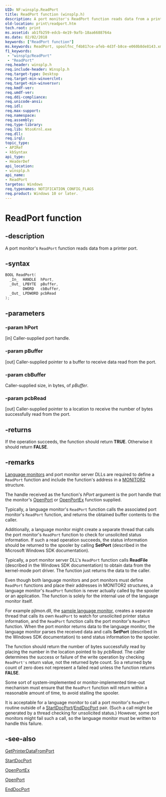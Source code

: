```yaml
---
UID: NF:winsplp.ReadPort
title: ReadPort function (winsplp.h)
description: A port monitor's ReadPort function reads data from a printer port.
old-location: print\readport.htm
tech.root: print
ms.assetid: ab1fb259-edcb-4e19-9afb-18aa6688764a
ms.date: 02/02/2018
keywords: ["ReadPort function"]
ms.keywords: ReadPort, spoolfnc_f4b817ce-afeb-4d3f-b8ce-e060b8de8143.xml, ReadPort function [Print Devices], print.readport, winsplp/ReadPort
f1_keywords:
 - "winsplp/ReadPort"
 - "ReadPort"
req.header: winsplp.h
req.include-header: Winsplp.h
req.target-type: Desktop
req.target-min-winverclnt:
req.target-min-winversvr:
req.kmdf-ver:
req.umdf-ver:
req.ddi-compliance:
req.unicode-ansi:
req.idl:
req.max-support:
req.namespace:
req.assembly:
req.type-library:
req.lib: NtosKrnl.exe
req.dll:
req.irql:
topic_type:
- APIRef
- kbSyntax
api_type:
- HeaderDef
api_location:
- winsplp.h
api_name:
- ReadPort
targetos: Windows
req.typenames: NOTIFICATION_CONFIG_FLAGS
req.product: Windows 10 or later.
---
```


# ReadPort function


## -description


A port monitor's <code>ReadPort</code> function reads data from a printer port.


## -syntax


```cpp
BOOL ReadPort(
  _In_  HANDLE  hPort,
  _Out_ LPBYTE  pBuffer,
        DWORD   cbBuffer,
  _Out_ LPDWORD pcbRead
);
```


## -parameters




### -param hPort 
[in]
Caller-supplied port handle.


### -param pBuffer 
[out]
Caller-supplied pointer to a buffer to receive data read from the port.


### -param cbBuffer

Caller-supplied size, in bytes, of <i>pBuffer</i>.


### -param pcbRead 
[out]
Caller-supplied pointer to a location to receive the number of bytes successfully read from the port.


## -returns



If the operation succeeds, the function should return <b>TRUE</b>. Otherwise it should return <b>FALSE</b>.




## -remarks




<a href="https://docs.microsoft.com/windows-hardware/drivers/print/language-monitors">Language monitors</a> and port monitor server DLLs are required to define a <code>ReadPort</code> function and include the function's address in a <a href="..\winsplp\ns-winsplp-_monitor2.md">MONITOR2</a> structure.

The handle received as the function's <i>hPort</i> argument is the port handle that the monitor's <a href="..\winsplp\nf-winsplp-openport.md">OpenPort</a> or <a href="https://docs.microsoft.com/previous-versions/ff559596(v=vs.85)">OpenPortEx</a> function supplied.

Typically, a language monitor's <code>ReadPort</code> function calls the associated port monitor's <code>ReadPort</code> function, and returns the obtained buffer contents to the caller.

Additionally, a language monitor might create a separate thread that calls the port monitor's <code>ReadPort</code> function to check for unsolicited status information. If such a read operation succeeds, the status information should be returned to the spooler by calling <b>SetPort</b> (described in the Microsoft Windows SDK documentation).

Typically, a port monitor server DLL's <code>ReadPort</code> function calls <b>ReadFile</b> (described in the Windows SDK documentation) to obtain data from the kernel-mode port driver. The function just returns the data to the caller.

Even though both language monitors and port monitors must define <code>ReadPort</code> functions and place their addresses in MONITOR2 structures, a language monitor's <code>ReadPort</code> function is never actually called by the spooler or an application. The function is solely for the internal use of the language monitor itself.

For example pjlmon.dll, the <a href="https://docs.microsoft.com/windows-hardware/drivers/print/sample-language-monitor">sample language monitor</a>, creates a separate thread that calls its own <code>ReadPort</code> to watch for unsolicited printer status information, and the <code>ReadPort</code> function calls the port monitor's <code>ReadPort</code> function. When the port monitor returns data to the language monitor, the language monitor parses the received data and calls <b>SetPort</b> (described in the Windows SDK documentation) to send status information to the spooler.

The function should return the number of bytes successfully read by placing the number in the location pointed to by <i>pcbRead</i>. The caller determines the success or failure of the write operation by checking <code>ReadPort's</code> return value, not the returned byte count. So a returned byte count of zero does not represent a failed read unless the function returns <b>FALSE</b>.

Some sort of system-implemented or monitor-implemented time-out mechanism must ensure that the <code>ReadPort</code> function will return within a reasonable amount of time, to avoid stalling the spooler.

It is acceptable for a language monitor to call a port monitor's <code>ReadPort</code> routine outside of a <a href="https://docs.microsoft.com/previous-versions/ff562710(v=vs.85)">StartDocPort</a>/<a href="https://docs.microsoft.com/previous-versions/ff548742(v=vs.85)">EndDocPort</a> pair. (Such a call might be generated by a thread checking for unsolicited status.) However, some port monitors might fail such a call, so the language monitor must be written to handle this failure.




## -see-also

<a href="https://docs.microsoft.com/previous-versions/ff550506(v=vs.85)">GetPrinterDataFromPort</a>



<a href="https://docs.microsoft.com/previous-versions/ff562710(v=vs.85)">StartDocPort</a>



<a href="https://docs.microsoft.com/previous-versions/ff559596(v=vs.85)">OpenPortEx</a>



<a href="..\winsplp\nf-winsplp-openport.md">OpenPort</a>



<a href="https://docs.microsoft.com/previous-versions/ff548742(v=vs.85)">EndDocPort</a>



 

 


